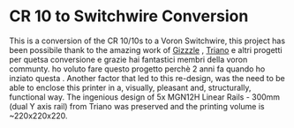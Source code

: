 # CR 10 to Switchwire Conversion
This is a conversion of the CR 10/10s to a Voron Switchwire, this project has been possibile thank to the amazing work of <a href="https://github.com/VoronDesign/VoronUsers/tree/master/printer_mods/Gizzle/ender-3_(pro)_switchwire/">Gizzzle</a> , <a href="[https://github.com/VoronDesign/VoronUsers/tree/master/printer_mods/Gizzle/ender-3_(pro)_switchwire](https://github.com/walttriano/VoronUsers/tree/master/printer_mods/Triano/Ender_3Pro_Switchwire)/">Triano</a> e altri progetti per quetsa conversione e grazie hai fantastici membri della voron communty. ho voluto fare questo progetto perchè 2 anni fa quando ho inziato questa . Another factor that led to this re-design, was the need to be able to enclose this printer in a, visually, pleasant and, structurally, functional way. The ingenious design of 5x MGN12H Linear Rails - 300mm (dual Y axis rail) from Triano was preserved and the printing volume is ~220x220x220.
